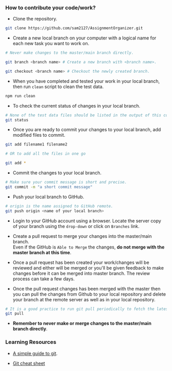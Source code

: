 ### How to contribute your code/work? 


- Clone the repository. 
```sh
git clone https://github.com/sam2127/AssignmentOrganizer.git
```

- Create a new local branch on your computer with a logical name for each new task you want to work on.

```sh
# Never make changes to the master/main branch directly.

git branch <branch name> # Create a new branch with <branch name>.

git checkout <branch name> # Checkout the newly created branch.
```


- When you have completed and tested your work in your local branch, then run `clean` script to clean the test data.

```sh
npm run clean
```


- To check the current status of changes in your local branch.
```sh
# None of the test data files should be listed in the output of this command. 
git status 
```


- Once you are ready to commit your changes to your local branch, add modified files to commit.
```sh
git add filename1 filename2 

# OR to add all the files in one go

git add *
```


- Commit the changes to your local branch. 

```sh
# Make sure your commit message is short and precise.
git commit -m "a short commit message"
```


- Push your local branch to GitHub.
```sh
# origin is the name assigned to GitHub remote.
git push origin <name of your local branch> 
```


- Login to your GitHub account using a browser. Locate the server copy of your branch using the `drop-down` or click on `Branches` link. 


- Create a pull request to merge your changes into the master/main branch. <br>
  Even if the GitHub is `Able to Merge` the changes, <b>do not merge with the master branch at this time</b>. 


- Once a pull request has been created your work/changes will be reviewed and either will be merged or you'll be given feedback to make changes before it can be merged into master branch. The review process can take a few days. 


- Once the pull request changes has been merged with the master then you can pull the changes from Github to your local repository and delete your branch at the remote server as well as in your local repository.
```sh
# It is a good practice to run git pull periodically to fetch the latest changes. 
git pull  
```


- <b> Remember to never make or merge changes to the master/main branch directly</b>. 


### Learning Resources 

- [A simple guide to git](https://rogerdudler.github.io/git-guide/).


- [Git cheat sheet](https://www.atlassian.com/git/tutorials/atlassian-git-cheatsheet)
